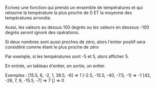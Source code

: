 Écrivez une fonction qui prends un ensemble de températures et qui retourne la température la plus proche de 0 ET la moyenne des températures arrondie.

Aussi, les valeurs au dessus 100 degrés ou les valeurs en dessous -100 degrés seront ignoré des opérations.

Si deux nombres sont aussi proches de zéro, alors l'entier positif sera considéré comme étant le plus
proche de zéro

Par exemple, si les températures sont -5 et 5, alors afficher 5.

En entrée, un tableau d'entier, en sortie, un entier.

Exemples :
[15.5, 6, -2, 1, 39.5, -6] => 1
[-2.5, -15.5, -40, -7.5, -1] => -1
[42, -28, 7, 9, -15.5, -7] => 7
[] => 0
